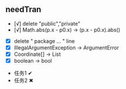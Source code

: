 
## needTran
- [√] delete "public","private" 
- [√] Math.abs(p.x - p0.x) -> (p.x - p0.x).abs()

- [x] delete " package ... " line
- [x] IllegalArgumentException -> ArgumentError
- [x] Coordinate[] -> List<Coordinate>
- [x] boolean -> bool

- 任务1 &#x2714;
- 任务2 &#x2716;

